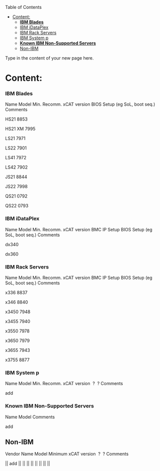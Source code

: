 <!-- START doctoc generated TOC please keep comment here to allow auto update -->
<!-- DON'T EDIT THIS SECTION, INSTEAD RE-RUN doctoc TO UPDATE -->
Table of Contents

- [Content:](#content)
    - [**IBM Blades**](#ibm-blades)
    - [IBM iDataPlex](#ibm-idataplex)
    - [IBM Rack Servers](#ibm-rack-servers)
    - [IBM System p](#ibm-system-p)
    - [**Known IBM Non-Supported Servers**](#known-ibm-non-supported-servers)
  - [Non-IBM](#non-ibm)

<!-- END doctoc generated TOC please keep comment here to allow auto update -->

Type in the content of your new page here. 


# Content:

### **IBM Blades**

Name 
Model 
Min. Recomm. xCAT version 
BIOS Setup (eg SoL, boot seq.) 
Comments 

HS21 
8853 

HS21 XM 
7995 

LS21 
7971 

LS22 
7901 

LS41 
7972 

LS42 
7902 

JS21 
8844 

JS22 
7998 

QS21 
0792 

QS22 
0793 

### IBM iDataPlex

Name 
Model 
Min. Recomm. xCAT version 
BMC IP Setup 
BIOS Setup (eg SoL, boot seq.) 
Comments 

dx340 

dx360 

### IBM Rack Servers

Name 
Model 
Min. Recomm. xCAT version 
BMC IP Setup 
BIOS Setup (eg SoL, boot seq.) 
Comments 

x336 
8837 

x346 
8840 

x3450 
7948 

x3455 
7940 

x3550 
7978 

x3650 
7979 

x3655 
7943 

x3755 
8877 

### IBM System p

Name 
Model 
Min. Recomm. xCAT version 
&nbsp;? 
&nbsp;? 
Comments 

add 

### **Known IBM Non-Supported Servers**

Name 
Model 
Comments 

add 

## Non-IBM

Vendor 
Name 
Model 
Minimum xCAT version 
&nbsp;? 
&nbsp;? 
Comments 

|| add || || || || || || || || 
